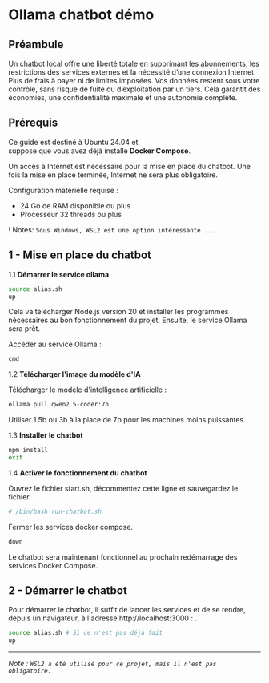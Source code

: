 # Ollama chatbot démo

## Préambule

Un chatbot local offre une liberté totale en supprimant les abonnements, les restrictions des services externes et la nécessité d’une connexion Internet. Plus de frais à payer ni de limites imposées. Vos données restent sous votre contrôle, sans risque de fuite ou d’exploitation par un tiers. Cela garantit des économies, une confidentialité maximale et une autonomie complète.

## Prérequis


Ce guide est destiné à Ubuntu 24.04 et  
suppose que vous avez déjà installé **Docker Compose**.

Un accès à Internet est nécessaire pour la mise en place du chatbot.
Une fois la mise en place terminée, Internet ne sera plus obligatoire.

Configuration matérielle requise :
- 24 Go de RAM disponible ou plus
- Processeur 32 threads ou plus

! Notes: `Sous Windows, WSL2 est une option intéressante ...`

##  1 - Mise en place du chatbot

1.1  **Démarrer le service ollama**  


```bash
source alias.sh
up
```

Cela va télécharger Node.js version 20 et installer les programmes nécessaires
au bon fonctionnement du projet.
Ensuite, le service Ollama sera prêt.

Accéder au service Ollama :

```bash
cmd
```  


1.2  **Télécharger l'image du modèle d'IA**  


Télécharger le modèle d'intelligence artificielle :  

```bash
ollama pull qwen2.5-coder:7b
```  

Utiliser 1.5b ou 3b à la place de 7b pour les machines moins puissantes. 

1.3  **Installer le chatbot** 

```bash
npm install
exit
``` 

1.4  **Activer le fonctionnement du chatbot** 

Ouvrez le fichier start.sh, décommentez cette ligne et sauvegardez le fichier.

```bash
# /bin/bash run-chatbot.sh
``` 

Fermer les services docker compose.

```bash
down
``` 

Le chatbot sera maintenant fonctionnel au prochain redémarrage des services Docker Compose.


##  2 - Démarrer le chatbot

Pour démarrer le chatbot, il suffit de lancer les services et de se rendre, depuis un navigateur, à l'adresse http://localhost:3000 : .

```bash
source alias.sh # Si ce n'est pas déjà fait
up
``` 

<hr>

*Note : `WSL2 a été utilisé pour ce projet, mais il n'est pas obligatoire.`*   